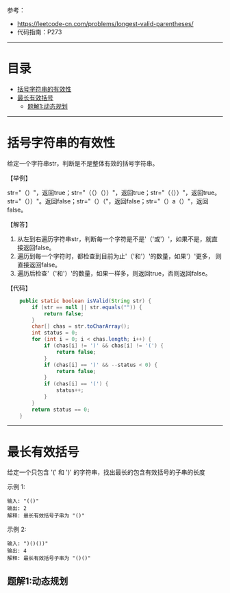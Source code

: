 参考：
- https://leetcode-cn.com/problems/longest-valid-parentheses/
- 代码指南：P273


****
# 目录
* [括号字符串的有效性](#括号字符串的有效性)
* [最长有效括号](#最长有效括号)
    * [题解1:动态规划](##题解1:动态规划)

***

# 括号字符串的有效性
给定一个字符串str，判断是不是整体有效的括号字符串。

【举例】

str="（）"，返回true；str="（（）（））"，返回true；str="（（））"，返回true。 
str="（））"。返回false；str="（）（"，返回false；str="（）a（）"，返回false。

【解答】

1. 从左到右遍历字符串str，判断每一个字符是不是'（'或'）'，如果不是，就直接返回false。
2. 遍历到每一个字符时，都检查到目前为止'（'和'）'的数量，如果'）'更多， 则直接返回false。
3. 遍历后检查'（'和'）'的数量，如果一样多，则返回true，否则返回false。

【代码】
```Java
    public static boolean isValid(String str) {
        if (str == null || str.equals("")) {
            return false;
        }
        char[] chas = str.toCharArray();
        int status = 0;
        for (int i = 0; i < chas.length; i++) {
            if (chas[i] != ')' && chas[i] != '(') {
                return false;
            }
            if (chas[i] == ')' && --status < 0) {
                return false;
            }
            if (chas[i] == '(') {
                status++;
            }
        }
        return status == 0;
    }
```

***

# 最长有效括号
给定一个只包含 '(' 和 ')' 的字符串，找出最长的包含有效括号的子串的长度

示例 1:

```
输入: "(()"
输出: 2
解释: 最长有效括号子串为 "()"
```

示例 2:

```
输入: ")()())"
输出: 4
解释: 最长有效括号子串为 "()()"
```

## 题解1:动态规划

